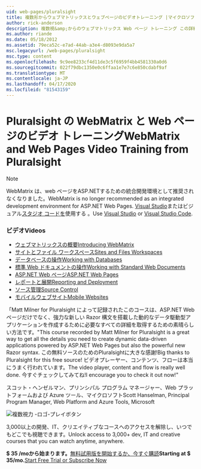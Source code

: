 ```yaml
---
uid: web-pages/pluralsight
title: 複数形からウェブマトリックスとウェブページのビデオトレーニング |マイクロソフトドキュメント
author: rick-anderson
description: 複数視&amp;からのウェブマトリックス Web ページ トレーニング この詳細なコースでは、WebMatrix とASP.NET Web ページを使用して、立ち上がって実行します。 それはすべてをカバーしています.
ms.author: riande
ms.date: 05/18/2012
ms.assetid: 79eca52c-e7ad-44ab-a3e4-d8093e9da5a7
msc.legacyurl: /web-pages/pluralsight
msc.type: content
ms.openlocfilehash: 9c9ee8233cf4d11de3c5f6959f4bb4581330a0d6
ms.sourcegitcommit: 022f79dbc1350e0c6ffaa1e7e7c6e850cdabf9af
ms.translationtype: MT
ms.contentlocale: ja-JP
ms.lasthandoff: 04/17/2020
ms.locfileid: "81543159"
---
```

# <a name="webmatrix-and-web-pages-video-training-from-pluralsight"></a><span data-ttu-id="02126-104">Pluralsight の WebMatrix と Web ページのビデオ トレーニング</span><span class="sxs-lookup"><span data-stu-id="02126-104">WebMatrix and Web Pages Video Training from Pluralsight</span></span>

> [!NOTE] 
> <span data-ttu-id="02126-105">WebMatrix は、web ページをASP.NETするための統合開発環境として推奨されなくなりました。</span><span class="sxs-lookup"><span data-stu-id="02126-105">WebMatrix is no longer recommended as an integrated development environment for ASP.NET Web Pages.</span></span> <span data-ttu-id="02126-106">[Visual Studio](xref:web-pages/overview/getting-started/program-asp-net-web-pages-in-visual-studio)またはビジュアル[スタジオ コードを](https://code.visualstudio.com/)使用する 。</span><span class="sxs-lookup"><span data-stu-id="02126-106">Use [Visual Studio](xref:web-pages/overview/getting-started/program-asp-net-web-pages-in-visual-studio) or [Visual Studio Code](https://code.visualstudio.com/).</span></span>

### <a name="videos"></a><span data-ttu-id="02126-107">ビデオ</span><span class="sxs-lookup"><span data-stu-id="02126-107">Videos</span></span>

- [<span data-ttu-id="02126-108">ウェブマトリックスの概要</span><span class="sxs-lookup"><span data-stu-id="02126-108">Introducing WebMatrix</span></span>](https://pluralsight.com/training/Player?author=matt-milner&name=webmatrix-introduction-m1&mode=live&clip=0&course=webmatrix-introduction)
- [<span data-ttu-id="02126-109">サイトとファイル ワークスペース</span><span class="sxs-lookup"><span data-stu-id="02126-109">Sites and Files Workspaces</span></span>](https://pluralsight.com/training/Player?author=matt-milner&name=webmatrix-introduction-m2&mode=live&clip=0&course=webmatrix-introduction)
- [<span data-ttu-id="02126-110">データベースの操作</span><span class="sxs-lookup"><span data-stu-id="02126-110">Working with Databases</span></span>](https://pluralsight.com/training/Player?author=matt-milner&name=webmatrix-introduction-m3&mode=live&clip=0&course=webmatrix-introduction)
- [<span data-ttu-id="02126-111">標準 Web ドキュメントの操作</span><span class="sxs-lookup"><span data-stu-id="02126-111">Working with Standard Web Documents</span></span>](https://pluralsight.com/training/Player?author=matt-milner&name=webmatrix-introduction-m4&mode=live&clip=0&course=webmatrix-introduction)
- [<span data-ttu-id="02126-112">ASP.NET Web ページ</span><span class="sxs-lookup"><span data-stu-id="02126-112">ASP.NET Web Pages</span></span>](https://pluralsight.com/training/Player?author=matt-milner&name=webmatrix-introduction-m5&mode=live&clip=0&course=webmatrix-introduction)
- [<span data-ttu-id="02126-113">レポートと展開</span><span class="sxs-lookup"><span data-stu-id="02126-113">Reporting and Deployment</span></span>](https://pluralsight.com/training/Player?author=matt-milner&name=webmatrix-introduction-m8&mode=live&clip=0&course=webmatrix-introduction)
- [<span data-ttu-id="02126-114">ソース管理</span><span class="sxs-lookup"><span data-stu-id="02126-114">Source Control</span></span>](https://pluralsight.com/training/Player?author=matt-milner&name=webmatrix-introduction-m9&mode=live&clip=0&course=webmatrix-introduction)
- [<span data-ttu-id="02126-115">モバイルウェブサイト</span><span class="sxs-lookup"><span data-stu-id="02126-115">Mobile Websites</span></span>](https://pluralsight.com/training/Player?author=matt-milner&name=webmatrix-introduction-m10&mode=live&clip=0&course=webmatrix-introduction)

<span data-ttu-id="02126-116">「Matt Milner for Pluralsight によって記録されたこのコースは、ASP.NET Web ページだけでなく、強力な新しい Razor 構文を搭載した動的なデータ駆動型アプリケーションを作成するために必要なすべての詳細を取得するための素晴らしい方法です。</span><span class="sxs-lookup"><span data-stu-id="02126-116">"This course recorded by Matt Milner for Pluralsight is a great way to get all the details you need to create dynamic data-driven applications powered by ASP.NET Web Pages but also the powerful new Razor syntax.</span></span> <span data-ttu-id="02126-117">この無料ソースのためのPluralsightに大きな感謝!</span><span class="sxs-lookup"><span data-stu-id="02126-117">Big thanks to Pluralsight for this free source!</span></span> <span data-ttu-id="02126-118">ビデオプレーヤー、コンテンツ、フローは本当にうまく行われています。</span><span class="sxs-lookup"><span data-stu-id="02126-118">The video player, content and flow is really well done.</span></span> <span data-ttu-id="02126-119">今すぐチェックしてみてね!</span><span class="sxs-lookup"><span data-stu-id="02126-119">I encourage you to check it out now!"</span></span>

<span data-ttu-id="02126-120">スコット・ヘンゼルマン、プリンシパル プログラム マネージャー、Web プラットフォームおよび Azure ツール、マイクロソフト</span><span class="sxs-lookup"><span data-stu-id="02126-120">Scott Hanselman, Principal Program Manager, Web Platform and Azure Tools, Microsoft</span></span>

![複数視力 -ロゴ-プレイボタン](pluralsight/_static/image1.png)

<span data-ttu-id="02126-122">3,000以上の開発、IT、クリエイティブなコースへのアクセスを解除し、いつでもどこでも視聴できます。</span><span class="sxs-lookup"><span data-stu-id="02126-122">Unlock access to 3,000+ dev, IT and creative courses that you can watch anytime, anywhere.</span></span>

<span data-ttu-id="02126-123">**$ 35 /moから始まります。**[無料試用版を開始するか、今すぐ購読](https://www.pluralsight.com/pricing&amp;utm_source=microsoft&amp;utm_medium=sponsored-page&amp;utm_content=webmatrix&amp;utm_campaign=microsoft-sponsored-course)</span><span class="sxs-lookup"><span data-stu-id="02126-123">**Starting at $ 35/mo.**[Start Free Trial or Subscribe Now](https://www.pluralsight.com/pricing&amp;utm_source=microsoft&amp;utm_medium=sponsored-page&amp;utm_content=webmatrix&amp;utm_campaign=microsoft-sponsored-course)</span></span>
